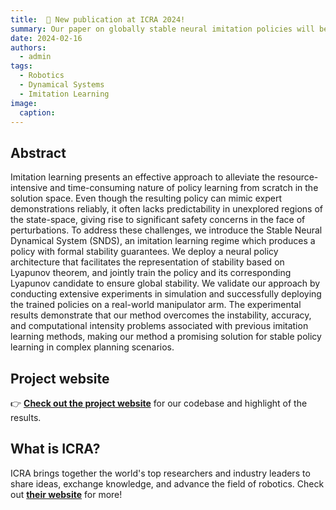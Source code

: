 ```yaml
---
title:  🎉 New publication at ICRA 2024!
summary: Our paper on globally stable neural imitation policies will be a part of ICRA 2024 in Japan. Meet us at the Wednesday's poster session for more discussion if you're in Japan at that time!
date: 2024-02-16
authors:
  - admin
tags:
  - Robotics
  - Dynamical Systems
  - Imitation Learning
image:
  caption:
---
```



## Abstract
Imitation learning presents an effective approach to alleviate the resource-intensive and time-consuming nature of policy learning from scratch in the solution space. Even though the resulting policy can mimic expert demonstrations reliably, it often lacks predictability in unexplored regions of the state-space, giving rise to significant safety concerns in the face of perturbations. To address these challenges, we introduce the Stable Neural Dynamical System (SNDS), an imitation learning regime which produces a policy with formal stability guarantees. We deploy a neural policy architecture that facilitates the representation of stability based on Lyapunov theorem, and jointly train the policy and its corresponding Lyapunov candidate to ensure global stability. We validate our approach by conducting extensive experiments in simulation and successfully deploying the trained policies on a real-world manipulator arm. The experimental results demonstrate that our method overcomes the instability, accuracy, and computational intensity problems associated with previous imitation learning methods, making our method a promising solution for stable policy learning in complex planning scenarios.

## Project website

👉 [**Check out the project website**](https://sites.google.com/view/stable-planning-policy/home) for our codebase and highlight of the results.

## What is ICRA?
ICRA brings together the world's top researchers and industry leaders to share ideas, exchange knowledge, and advance the field of robotics. Check out [**their website**](https://www.ieee-ras.org/conferences-workshops/fully-sponsored/icra) for more!
